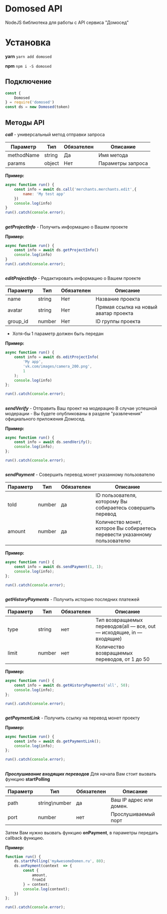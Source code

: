 
# Domosed API
NodeJS библиотека для работы с API сервиса "Домосед"
# Установка
**yarn**
 `yarn add domosed`
 
**npm**
 `npm i -S domosed`

## Подключение

``` js
const {
    Domosed
} = require('domosed')
const ds = new Domosed(token)
```

## Методы API
***call*** - универсальный метод отправки запроса

| Параметр | Тип | Обязателен | Описание |
|--|--|--|--|
| methodName | string | Да |Имя метода |
| params | object | Нет | Параметры запроса |

**Пример:**

``` js
async function run() {
    const info = await ds.call('merchants.merchants.edit',{
	    name: 'My test app'
    })
    console.log(info)
}
run().catch(console.error);
```
##
***getProjectInfo*** - Получить информацию о Вашем проекте

**Пример:**

``` js
async function run() {
    const info = await ds.getProjectInfo()
	console.log(info)
}
run().catch(console.error);
```

##
***editProjectInfo*** - Редактировать информацию о Вашем проекте

| Параметр | Тип | Обязателен | Описание |
|--|--|--|--|
| name | string | Нет | Название проекта |
| avatar| string | Нет | Прямая ссылка на новый аватар проекта |
| group_id| number | Нет | ID группы проекта |
* Хотя-бы 1 параметр должен быть передан

**Пример:**

``` js
async function run() {
    const info = await ds.editProjectInfo(
	    'My app', 
	    'vk.com/images/camera_200.png',
		1
	);
	console.log(info)
};

run().catch(console.error); 
```
##
***sendVerify*** - Отправить Ваш проект на модерацию
В случае успешной модерации - Вы будете опубликованы в разделе "развлечения" официального приложения Домосед.

**Пример:**
``` js
async function run() {
    const info = await ds.sendVerify();
	console.log(info);
};

run().catch(console.error); 
```
##
***sendPayment*** - Совершить перевод монет указанному пользователю

| Параметр | Тип | Обязателен | Описание |
|--|--|--|--|
| toId| number | да| ID пользователя, которому Вы собираетесь совершить перевод |
| amount | number | да|Количество монет, которое Вы собираетесь перевести указанному пользователю  |

**Пример:**
``` js
async function run() {
    const info = await ds.sendPayment(1, 1);
	console.log(info);
};

run().catch(console.error); 
```
##
***getHistoryPayments*** - Получить историю последних платежей

| Параметр | Тип | Обязателен | Описание |
|--|--|--|--|
| type | string | нет| Тип возвращаемых переводов(all — все, out — исходящие, in — входящие) |
| limit | number | нет |Количество возвращаемых переводов, от 1 до 50  |

**Пример:**
``` js
async function run() {
    const info = await ds.getHistoryPayments('all', 50);
	console.log(info);
};

run().catch(console.error); 
```
##
***getPaymentLink*** - Получить ссылку на перевод монет проекту

**Пример:**
``` js
async function run() {
    const info = await ds.getPaymentLink();
	console.log(info);
};

run().catch(console.error); 
```
##
***Прослушивание входящих переводов***
Для начала Вам стоит вызвать функцию **startPolling**

| Параметр | Тип | Обязателен | Описание |
|--|--|--|--|
| path| string\number  | да | Ваш IP адрес или домен. |
| port | number | нет |Прослушиваемый порт |

Затем Вам нужно вызвать функцию **onPayment**, в параметры передать callback функцию.

**Пример:**
``` js
function run() {
    ds.startPolling('myAwesomeDomen.ru', 80);
	ds.onPayment(context  => {
		const {
			amount, 
			fromId
		} = context;
		console.log(context);
	})
};

run().catch(console.error); 
```